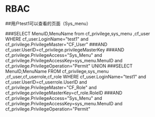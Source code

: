 # RBAC
##用户test1可以查看的页面（Sys_menu）

###SELECT MenuID,MenuName from cf_privilege,sys_menu ,cf_user WHERE cf_user.LoginName="test1" and cf_privilege.PrivilegeMaster="CF_User"
###AND cf_user.UserID=cf_privilege.privilegeMasterKey 
###AND cf_privilege.PrivilegeAccess="Sys_Menu" and cf_privilege.PrivilegeAccessKey=sys_menu.MenuID and cf_privilege.PrivilegeOperation="Permit" UNION 
###SELECT MenuID,MenuName FROM cf_privilege,sys_menu ,cf_user,cf_userrole,cf_role WHERE cf_user.LoginName="test1" and cf_user.UserID=cf_userrole.UserID and cf_privilege.PrivilegeMaster="CF_Role" and cf_privilege.privilegeMasterKey=cf_role.RoleID
###AND cf_privilege.PrivilegeAccess="Sys_Menu" and cf_privilege.PrivilegeAccessKey=sys_menu.MenuID and cf_privilege.PrivilegeOperation="Permit"

<img src="" />

